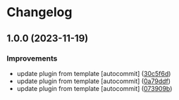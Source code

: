 # Changelog

## 1.0.0 (2023-11-19)


### Improvements

* update plugin from template [autocommit] ([30c5f6d](https://github.com/kc-workspace/asdf-goreleaser/commit/30c5f6d973b8818baa61d161e3984cb9d57b2a00))
* update plugin from template [autocommit] ([0a79ddf](https://github.com/kc-workspace/asdf-goreleaser/commit/0a79ddf4b2ac43e08bc750993f0bfe2d374db5a4))
* update plugin from template [autocommit] ([073909b](https://github.com/kc-workspace/asdf-goreleaser/commit/073909b544a27fd4234493d59b5c4ff28d0460d9))
